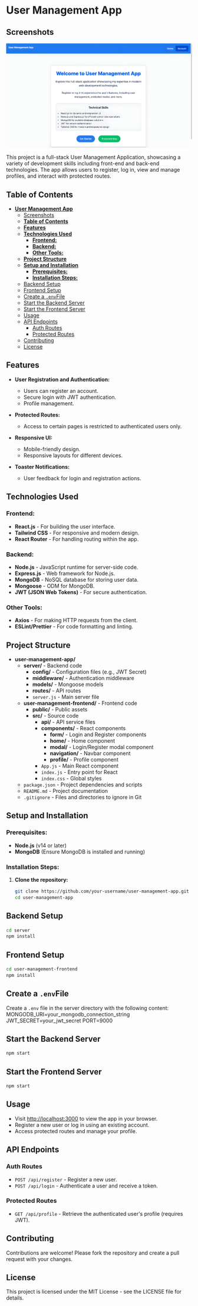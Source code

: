 # **User Management App**

## Screenshots

![User Management App Screenshot](https://github.com/Ousman37/user-management-app/blob/main/Screenshot_2024-08-25_at_15.26.14.png)

This project is a full-stack User Management Application, showcasing a variety of development skills including front-end and back-end technologies. The app allows users to register, log in, view and manage profiles, and interact with protected routes.

## **Table of Contents**

- [**User Management App**](#user-management-app)
  - [Screenshots](#screenshots)
  - [**Table of Contents**](#table-of-contents)
  - [**Features**](#features)
  - [**Technologies Used**](#technologies-used)
    - [**Frontend:**](#frontend)
    - [**Backend:**](#backend)
    - [**Other Tools:**](#other-tools)
  - [**Project Structure**](#project-structure)
  - [**Setup and Installation**](#setup-and-installation)
    - [**Prerequisites:**](#prerequisites)
    - [**Installation Steps:**](#installation-steps)
  - [Backend Setup](#backend-setup)
  - [Frontend Setup](#frontend-setup)
  - [Create a `.env`File](#create-a-envfile)
  - [Start the Backend Server](#start-the-backend-server)
  - [Start the Frontend Server](#start-the-frontend-server)
  - [Usage](#usage)
  - [API Endpoints](#api-endpoints)
    - [Auth Routes](#auth-routes)
    - [Protected Routes](#protected-routes)
  - [Contributing](#contributing)
  - [License](#license)

## **Features**

- **User Registration and Authentication:**
  - Users can register an account.
  - Secure login with JWT authentication.
  - Profile management.

- **Protected Routes:**
  - Access to certain pages is restricted to authenticated users only.

- **Responsive UI:**
  - Mobile-friendly design.
  - Responsive layouts for different devices.

- **Toaster Notifications:**
  - User feedback for login and registration actions.

## **Technologies Used**

### **Frontend:**

- **React.js** - For building the user interface.
- **Tailwind CSS** - For responsive and modern design.
- **React Router** - For handling routing within the app.

### **Backend:**

- **Node.js** - JavaScript runtime for server-side code.
- **Express.js** - Web framework for Node.js.
- **MongoDB** - NoSQL database for storing user data.
- **Mongoose** - ODM for MongoDB.
- **JWT (JSON Web Tokens)** - For secure authentication.

### **Other Tools:**

- **Axios** - For making HTTP requests from the client.
- **ESLint/Prettier** - For code formatting and linting.

## **Project Structure**

- **user-management-app/**
  - **server/** - Backend code
    - **config/** - Configuration files (e.g., JWT Secret)
    - **middleware/** - Authentication middleware
    - **models/** - Mongoose models
    - **routes/** - API routes
    - `server.js` - Main server file
  - **user-management-frontend/** - Frontend code
    - **public/** - Public assets
    - **src/** - Source code
      - **api/** - API service files
      - **components/** - React components
        - **form/** - Login and Register components
        - **home/** - Home component
        - **modal/** - Login/Register modal component
        - **navigation/** - Navbar component
        - **profile/** - Profile component
      - `App.js` - Main React component
      - `index.js` - Entry point for React
      - `index.css` - Global styles
  - `package.json` - Project dependencies and scripts
  - `README.md` - Project documentation
  - `.gitignore` - Files and directories to ignore in Git

## **Setup and Installation**

### **Prerequisites:**

- **Node.js** (v14 or later)
- **MongoDB** (Ensure MongoDB is installed and running)

### **Installation Steps:**

1. **Clone the repository:**

   ```bash
   git clone https://github.com/your-username/user-management-app.git
   cd user-management-app
   ```

## Backend Setup

```bash
cd server
npm install
 ```

## Frontend Setup

```bash
cd user-management-frontend
npm install
 ```

## Create a `.env`File

Create a `.env` file in the server directory with the following content:
MONGODB_URI=your_mongodb_connection_string
JWT_SECRET=your_jwt_secret
PORT=9000

## Start the Backend Server

```bash
npm start
```

## Start the Frontend Server

```bash
npm start
```

## Usage

- Visit [http://localhost:3000](http://localhost:3000) to view the app in your browser.
- Register a new user or log in using an existing account.
- Access protected routes and manage your profile.

## API Endpoints

### Auth Routes

- `POST /api/register` - Register a new user.
- `POST /api/login` - Authenticate a user and receive a token.

### Protected Routes

- `GET /api/profile` - Retrieve the authenticated user's profile (requires JWT).

## Contributing

Contributions are welcome! Please fork the repository and create a pull request with your changes.

## License

This project is licensed under the MIT License - see the LICENSE file for details.
